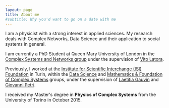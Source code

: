 ```yaml
---
layout: page
title: About me
#subtitle: Why you'd want to go on a date with me
---
```


I am a physicist with a strong interest in applied sciences. My research deals with Complex Networks, Data Science and their application to social systems in general.

I am currently a PhD Student at Queen Mary University of London in the [Complex Systems and Networks group](http://www.maths.qmul.ac.uk/complex-systems-and-networks/complex-systems-and-networks-group) under the supervision of [Vito Latora](http://www.maths.qmul.ac.uk/~latora/). 

Previously, I worked at the [Institute for Scientific Interchange (ISI) Foundation](http://www.isi.it/en/home) in Turin, within the [Data Science](http://www.isi.it/en/research/data-science) and [Mathematics & Foundation of Complex Systems](http://www.isi.it/en/research/mathematics-foundation-of-complex-systems) groups, under the supervision of [Laetitia Gauvin](https://laetitiagauvin.github.io/) and [Giovanni Petri](https://lordgrilo.github.io/).

I received my Master's degree in **Physics of Complex Systems** from the University of Torino in October 2015.

